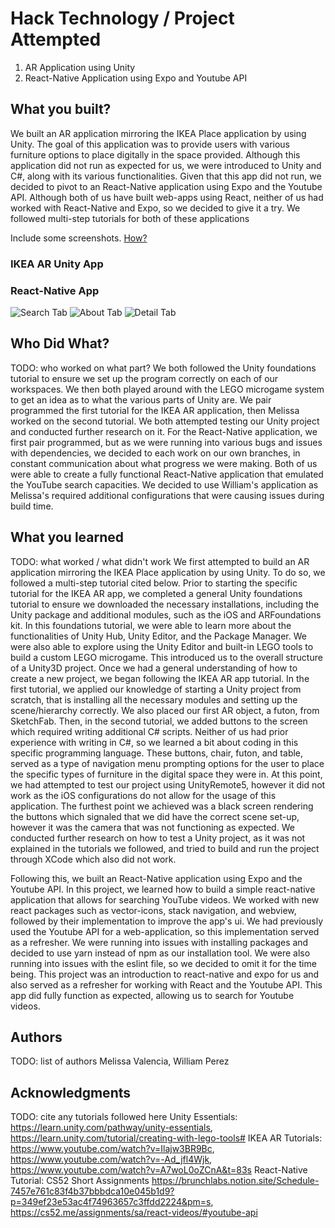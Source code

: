 # Hack Technology / Project Attempted
1. AR Application using Unity
2. React-Native Application using Expo and Youtube API
## What you built? 

We built an AR application mirroring the IKEA Place application by using Unity. The goal of this application was to provide users with various furniture options to place digitally in the space provided. Although this application did not run as expected for us, we were introduced to Unity and C#, along with its various functionalities. Given that this app did not run, we decided to pivot to an React-Native application using Expo and the Youtube API. Although both of us have built web-apps using React, neither of us had worked with React-Native and Expo, so we decided to give it a try. We followed multi-step tutorials for both of these applications

Include some screenshots.
[How?](https://help.github.com/articles/about-readmes/#relative-links-and-image-paths-in-readme-files)
### IKEA AR Unity App
### React-Native App
![Search Tab](https://user-images.githubusercontent.com/72226780/191083025-c4077911-8d65-4053-af2c-05013a1e776a.jpeg)
![About Tab](https://user-images.githubusercontent.com/72226780/191083043-839d6530-5db8-4fd9-bff8-e4c4c4a56623.jpeg)
![Detail Tab](https://user-images.githubusercontent.com/72226780/191083059-06f61e6f-1e82-4626-bb4d-5bd10f48f5b4.jpeg)

## Who Did What?

TODO: who worked on what part?
We both followed the Unity foundations tutorial to ensure we set up the program correctly on each of our workspaces. We then both played around with the LEGO microgame system to get an idea as to what the various parts of Unity are. We pair programmed the first tutorial for the IKEA AR application, then Melissa worked on the second tutorial. We both attempted testing our Unity project and conducted further research on it. For the React-Native application, we first pair programmed, but as we were running into various bugs and issues with dependencies, we decided to each work on our own branches, in constant communication about what progress we were making. Both of us were able to create a fully functional React-Native application that emulated the YouTube search capacities. We decided to use William's application as Melissa's required additional configurations that were causing issues during build time. 

## What you learned

TODO: what worked / what didn't work
We first attempted to build an AR application mirroring the IKEA Place application by using Unity. To do so, we followed a multi-step tutorial cited below. Prior to starting the specific tutorial for the IKEA AR app, we completed a general Unity foundations tutorial to ensure we downloaded the necessary installations, including the Unity package and additional modules, such as the iOS and ARFoundations kit. In this foundations tutorial, we were able to learn more about the functionalities of Unity Hub, Unity Editor, and the Package Manager. We were also able to explore using the Unity Editor and built-in LEGO tools to build a custom LEGO microgame. This introduced us to the overall structure of a Unity3D project. Once we had a general understanding of how to create a new project, we began following the IKEA AR app tutorial. In the first tutorial, we applied our knowledge of starting a Unity project from scratch, that is installing all the necessary modules and setting up the scene/hierarchy correctly. We also placed our first AR object, a futon, from SketchFab. Then, in the second tutorial, we added buttons to the screen which required writing additional C# scripts. Neither of us had prior experience with writing in C#, so we learned a bit about coding in this specific programming language. These buttons, chair, futon, and table, served as a type of navigation menu prompting options for the user to place the specific types of furniture in the digital space they were in. At this point, we had attempted to test our project using UnityRemote5, however it did not work as the iOS configurations do not allow for the usage of this application. The furthest point we achieved was a black screen rendering the buttons which signaled that we did have the correct scene set-up, however it was the camera that was not functioning as expected. We conducted further research on how to test a Unity project, as it was not explained in the tutorials we followed, and tried to build and run the project through XCode which also did not work. 

Following this, we built an React-Native application using Expo and the Youtube API. In this project, we learned how to build a simple react-native application that allows for searching YouTube videos. We worked with new react packages such as vector-icons, stack navigation, and webview, followed by their implementation to improve the app's ui. We had previously used the Youtube API for a web-application, so this implementation served as a refresher. We were running into issues with installing packages and decided to use yarn instead of npm as our installation tool. We were also running into issues with the eslint file, so we decided to omit it for the time being. This project was an introduction to react-native and expo for us and also served as a refresher for working with React and the Youtube API. This app did fully function as expected, allowing us to search for Youtube videos. 

## Authors

TODO: list of authors
Melissa Valencia, William Perez


## Acknowledgments

TODO: cite any tutorials followed here
Unity Essentials: https://learn.unity.com/pathway/unity-essentials, https://learn.unity.com/tutorial/creating-with-lego-tools#
IKEA AR Tutorials: https://www.youtube.com/watch?v=Ilajw3BR9Bc, https://www.youtube.com/watch?v=-Ad_jfl4Wjk, https://www.youtube.com/watch?v=A7woL0oZCnA&t=83s
React-Native Tutorial: CS52 Short Assignments https://brunchlabs.notion.site/Schedule-7457e761c83f4b37bbbdca10e045b1d9?p=349ef23e53ac4f74963657c3ffdd2224&pm=s, https://cs52.me/assignments/sa/react-videos/#youtube-api
